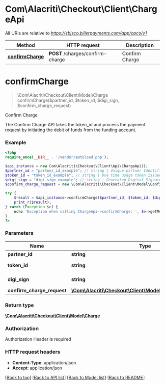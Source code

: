 # Com\Alacriti\Checkout\Client\ChargeApi

All URIs are relative to *https://sbjsco.billerpayments.com/app/opco/v1*

Method | HTTP request | Description
------------- | ------------- | -------------
[**confirmCharge**](ChargeApi.md#confirmCharge) | **POST** /charges/confirm-charge | Confirm Charge


# **confirmCharge**
> \Com\Alacriti\Checkout\Client\Model\Charge confirmCharge($partner_id, $token_id, $digi_sign, $confirm_charge_request)

Confirm Charge

The Confirm Charge API takes the token_id and process the payment request by initiating the debit of funds from the funding account.

### Example
```php
<?php
require_once(__DIR__ . '/vendor/autoload.php');

$api_instance = new Com\Alacriti\Checkout\Client\Api\ChargeApi();
$partner_id = "partner_id_example"; // string | Unique partner Identifier, for example  cli_example5852kw555
$token_id = "token_id_example"; // string | One time usage token issued by Checkout, for example KrsxtD6BAyNFTutlbvZibxf4Gb0bU8U+/+DU+KmoecKAYY41b+5kyABM3/gzWg9mgzTtlkSqlavJVrL+RWOfw223Ef3Nw4jV4J2XdWntvOJOldybKk7/4SgBRdllakp4i+Iuk/SEmaEWMj/UC0vy930gpNTrCpCbZQtJtmHqjjA8bHIcnKf5F7LSmlPK6ND7xSlGdi1g9aOmmGiN2ZktZkCXzYormZLjX1SElC9cxHmygdLt2zCqhLBr0wEGBsaYCFOTrFTYRsUcLs4IHR8lixlG1IhPtoDolRxxuLyRic+ZgM2KxcPvQXJgplL8n/szBNlteT28SXTxLPzFtB+TFA==
$digi_sign = "digi_sign_example"; // string | Generated Digital Signature for data using private key, for example BQYpeA50hrxKGjQs76oLRyTTbTEbFslxlZDkePpP6pz2gLFeSY9YekAnBP4BzacDz46kCLaQDIoGEUlY0ujlSD/3YoxRVmuvXGkSsG+7tHQidrwCmYa0qTGXM1xRq9x7Q77T8mV/rV9cuOIYr9Y9bjkpSi8XyDHwBBLzibCYOl7LG1loQA4CJ7cs8WKhqdPn1kR7gtl2AFbGp+BLuN1mvMYNiXfwsS1OYMzj0pEdDDL5xz8wRYjHSemixE2MzkUSSEzSCHrRz8KPG508uQ17i7KdszcWQjvwhow3NtCdHxYvXuv/tq0FJoCTJk92TtTe006viXQg5wu+KuUrO3yW1Q==
$confirm_charge_request = new \Com\Alacriti\Checkout\Client\Model\ConfirmChargeRequest(); // \Com\Alacriti\Checkout\Client\Model\ConfirmChargeRequest | This JSON contains all the attributes to Confirm Charge.

try {
    $result = $api_instance->confirmCharge($partner_id, $token_id, $digi_sign, $confirm_charge_request);
    print_r($result);
} catch (Exception $e) {
    echo 'Exception when calling ChargeApi->confirmCharge: ', $e->getMessage(), PHP_EOL;
}
?>
```

### Parameters

Name | Type | Description  | Notes
------------- | ------------- | ------------- | -------------
 **partner_id** | **string**| Unique partner Identifier, for example  cli_example5852kw555 |
 **token_id** | **string**| One time usage token issued by Checkout, for example KrsxtD6BAyNFTutlbvZibxf4Gb0bU8U+/+DU+KmoecKAYY41b+5kyABM3/gzWg9mgzTtlkSqlavJVrL+RWOfw223Ef3Nw4jV4J2XdWntvOJOldybKk7/4SgBRdllakp4i+Iuk/SEmaEWMj/UC0vy930gpNTrCpCbZQtJtmHqjjA8bHIcnKf5F7LSmlPK6ND7xSlGdi1g9aOmmGiN2ZktZkCXzYormZLjX1SElC9cxHmygdLt2zCqhLBr0wEGBsaYCFOTrFTYRsUcLs4IHR8lixlG1IhPtoDolRxxuLyRic+ZgM2KxcPvQXJgplL8n/szBNlteT28SXTxLPzFtB+TFA&#x3D;&#x3D; |
 **digi_sign** | **string**| Generated Digital Signature for data using private key, for example BQYpeA50hrxKGjQs76oLRyTTbTEbFslxlZDkePpP6pz2gLFeSY9YekAnBP4BzacDz46kCLaQDIoGEUlY0ujlSD/3YoxRVmuvXGkSsG+7tHQidrwCmYa0qTGXM1xRq9x7Q77T8mV/rV9cuOIYr9Y9bjkpSi8XyDHwBBLzibCYOl7LG1loQA4CJ7cs8WKhqdPn1kR7gtl2AFbGp+BLuN1mvMYNiXfwsS1OYMzj0pEdDDL5xz8wRYjHSemixE2MzkUSSEzSCHrRz8KPG508uQ17i7KdszcWQjvwhow3NtCdHxYvXuv/tq0FJoCTJk92TtTe006viXQg5wu+KuUrO3yW1Q&#x3D;&#x3D; |
 **confirm_charge_request** | [**\Com\Alacriti\Checkout\Client\Model\ConfirmChargeRequest**](../Model/ConfirmChargeRequest.md)| This JSON contains all the attributes to Confirm Charge. |

### Return type

[**\Com\Alacriti\Checkout\Client\Model\Charge**](../Model/Charge.md)

### Authorization

Authorization Header is required

### HTTP request headers

 - **Content-Type**: application/json
 - **Accept**: application/json

[[Back to top]](#) [[Back to API list]](../../README.md#documentation-for-api-endpoints) [[Back to Model list]](../../README.md#documentation-for-models) [[Back to README]](../../README.md)

